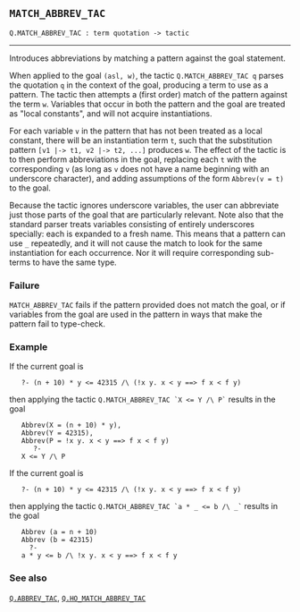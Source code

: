## `MATCH_ABBREV_TAC`

``` hol4
Q.MATCH_ABBREV_TAC : term quotation -> tactic
```

------------------------------------------------------------------------

Introduces abbreviations by matching a pattern against the goal
statement.

When applied to the goal `(asl, w)`, the tactic `Q.MATCH_ABBREV_TAC q`
parses the quotation `q` in the context of the goal, producing a term to
use as a pattern. The tactic then attempts a (first order) match of the
pattern against the term `w`. Variables that occur in both the pattern
and the goal are treated as "local constants", and will not acquire
instantiations.

For each variable `v` in the pattern that has not been treated as a
local constant, there will be an instantiation term `t`, such that the
substitution pattern `[v1 |-> t1, v2 |-> t2, ...]` produces `w`. The
effect of the tactic is to then perform abbreviations in the goal,
replacing each `t` with the corresponding `v` (as long as `v` does not
have a name beginning with an underscore character), and adding
assumptions of the form `Abbrev(v = t)` to the goal.

Because the tactic ignores underscore variables, the user can abbreviate
just those parts of the goal that are particularly relevant. Note also
that the standard parser treats variables consisting of entirely
underscores specially: each is expanded to a fresh name. This means that
a pattern can use `_` repeatedly, and it will not cause the match to
look for the same instantiation for each occurrence. Nor it will require
corresponding sub-terms to have the same type.

### Failure

`MATCH_ABBREV_TAC` fails if the pattern provided does not match the
goal, or if variables from the goal are used in the pattern in ways that
make the pattern fail to type-check.

### Example

If the current goal is

``` hol4
   ?- (n + 10) * y <= 42315 /\ (!x y. x < y ==> f x < f y)
```

then applying the tactic `` Q.MATCH_ABBREV_TAC `X <= Y /\ P` `` results
in the goal

``` hol4
   Abbrev(X = (n + 10) * y),
   Abbrev(Y = 42315),
   Abbrev(P = !x y. x < y ==> f x < f y)
      ?-
   X <= Y /\ P
```

If the current goal is

``` hol4
   ?- (n + 10) * y <= 42315 /\ (!x y. x < y ==> f x < f y)
```

then applying the tactic `` Q.MATCH_ABBREV_TAC `a * _ <= b /\ _` ``
results in the goal

``` hol4
   Abbrev (a = n + 10)
   Abbrev (b = 42315)
     ?-
   a * y <= b /\ !x y. x < y ==> f x < f y
```

### See also

[`Q.ABBREV_TAC`](#Q.ABBREV_TAC),
[`Q.HO_MATCH_ABBREV_TAC`](#Q.HO_MATCH_ABBREV_TAC)
